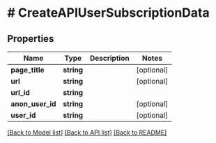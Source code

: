 # # CreateAPIUserSubscriptionData

## Properties

Name | Type | Description | Notes
------------ | ------------- | ------------- | -------------
**page_title** | **string** |  | [optional]
**url** | **string** |  | [optional]
**url_id** | **string** |  |
**anon_user_id** | **string** |  | [optional]
**user_id** | **string** |  | [optional]

[[Back to Model list]](../../README.md#models) [[Back to API list]](../../README.md#endpoints) [[Back to README]](../../README.md)
